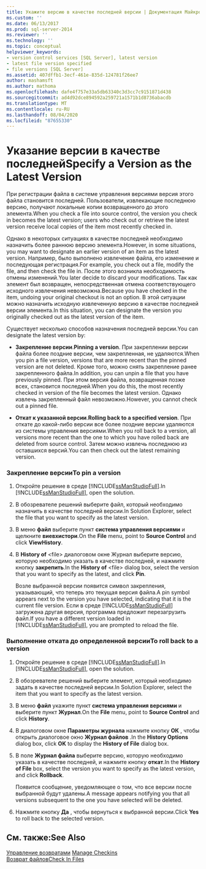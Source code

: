 ```yaml
---
title: Укажите версию в качестве последней версии | Документация Майкрософт
ms.custom: ''
ms.date: 06/13/2017
ms.prod: sql-server-2014
ms.reviewer: ''
ms.technology: ''
ms.topic: conceptual
helpviewer_keywords:
- version control services [SQL Server], latest version
- latest file version specified
- file versions [SQL Server]
ms.assetid: 407dffb1-3ecf-461e-835d-124781f26ee7
author: mashamsft
ms.author: mathoma
ms.openlocfilehash: dafe4f757e33a5db63340c3d3cc7c9151871d438
ms.sourcegitcommit: ad4d92dce894592a259721a1571b1d8736abacdb
ms.translationtype: MT
ms.contentlocale: ru-RU
ms.lasthandoff: 08/04/2020
ms.locfileid: "87655330"
---
```

# <a name="specify-a-version-as-the-latest-version"></a><span data-ttu-id="5e02f-102">Указание версии в качестве последней</span><span class="sxs-lookup"><span data-stu-id="5e02f-102">Specify a Version as the Latest Version</span></span>
  <span data-ttu-id="5e02f-103">При регистрации файла в системе управления версиями версия этого файла становится последней. Пользователи, извлекающие последнюю версию, получают локальные копии возвращенного до этого элемента.</span><span class="sxs-lookup"><span data-stu-id="5e02f-103">When you check a file into source control, the version you check in becomes the latest version; users who check out or retrieve the latest version receive local copies of the item most recently checked in.</span></span>  
  
 <span data-ttu-id="5e02f-104">Однако в некоторых ситуациях в качестве последней необходимо назначить более раннюю версию элемента.</span><span class="sxs-lookup"><span data-stu-id="5e02f-104">However, in some situations, you may want to designate an earlier version of an item as the latest version.</span></span> <span data-ttu-id="5e02f-105">Например, было выполнено извлечение файла, его изменение и последующая регистрация.</span><span class="sxs-lookup"><span data-stu-id="5e02f-105">For example, you check out a file, modify the file, and then check the file in.</span></span> <span data-ttu-id="5e02f-106">После этого возникла необходимость отмены изменений.</span><span class="sxs-lookup"><span data-stu-id="5e02f-106">You later decide to discard your modifications.</span></span> <span data-ttu-id="5e02f-107">Так как элемент был возвращен, непосредственная отмена соответствующего исходного извлечения невозможна.</span><span class="sxs-lookup"><span data-stu-id="5e02f-107">Because you have checked in the item, undoing your original checkout is not an option.</span></span> <span data-ttu-id="5e02f-108">В этой ситуации можно назначить исходную извлеченную версию в качестве последней версии элемента.</span><span class="sxs-lookup"><span data-stu-id="5e02f-108">In this situation, you can designate the version you originally checked out as the latest version of the item.</span></span>  
  
 <span data-ttu-id="5e02f-109">Существует несколько способов назначения последней версии.</span><span class="sxs-lookup"><span data-stu-id="5e02f-109">You can designate the latest version by:</span></span>  
  
-   <span data-ttu-id="5e02f-110">**Закрепление версии**.</span><span class="sxs-lookup"><span data-stu-id="5e02f-110">**Pinning a version**.</span></span> <span data-ttu-id="5e02f-111">При закреплении версии файла более поздние версии, чем закрепленная, не удаляются.</span><span class="sxs-lookup"><span data-stu-id="5e02f-111">When you pin a file version, versions that are more recent than the pinned version are not deleted.</span></span> <span data-ttu-id="5e02f-112">Кроме того, можно снять закрепление ранее закрепленного файла.</span><span class="sxs-lookup"><span data-stu-id="5e02f-112">In addition, you can unpin a file that you have previously pinned.</span></span> <span data-ttu-id="5e02f-113">При этом версия файла, возвращенная позже всех, становится последней.</span><span class="sxs-lookup"><span data-stu-id="5e02f-113">When you do this, the most recently checked in version of the file becomes the latest version.</span></span> <span data-ttu-id="5e02f-114">Однако извлечь закрепленный файл невозможно.</span><span class="sxs-lookup"><span data-stu-id="5e02f-114">However, you cannot check out a pinned file.</span></span>  
  
-   <span data-ttu-id="5e02f-115">**Откат к указанной версии**.</span><span class="sxs-lookup"><span data-stu-id="5e02f-115">**Rolling back to a specified version**.</span></span> <span data-ttu-id="5e02f-116">При откате до какой-либо версии все более поздние версии удаляются из системы управления версиями.</span><span class="sxs-lookup"><span data-stu-id="5e02f-116">When you roll back to a version, all versions more recent than the one to which you have rolled back are deleted from source control.</span></span> <span data-ttu-id="5e02f-117">Затем можно извлечь последнюю из оставшихся версий.</span><span class="sxs-lookup"><span data-stu-id="5e02f-117">You can then check out the latest remaining version.</span></span>  
  
### <a name="to-pin-a-version"></a><span data-ttu-id="5e02f-118">Закрепление версии</span><span class="sxs-lookup"><span data-stu-id="5e02f-118">To pin a version</span></span>  
  
1.  <span data-ttu-id="5e02f-119">Откройте решение в среде [!INCLUDE[ssManStudioFull](../includes/ssmanstudiofull-md.md)].</span><span class="sxs-lookup"><span data-stu-id="5e02f-119">In [!INCLUDE[ssManStudioFull](../includes/ssmanstudiofull-md.md)], open the solution.</span></span>  
  
2.  <span data-ttu-id="5e02f-120">В обозревателе решений выберите файл, который необходимо назначить в качестве последней версии.</span><span class="sxs-lookup"><span data-stu-id="5e02f-120">In Solution Explorer, select the file that you want to specify as the latest version.</span></span>  
  
3.  <span data-ttu-id="5e02f-121">В меню **файл** выберите пункт **система управления версиями** и щелкните **виевхистори**.</span><span class="sxs-lookup"><span data-stu-id="5e02f-121">On the **File** menu, point to **Source Control** and click **ViewHistory**.</span></span>  
  
4.  <span data-ttu-id="5e02f-122">В **History of** \<file> диалоговом окне Журнал выберите версию, которую необходимо указать в качестве последней, и нажмите кнопку **закрепить**.</span><span class="sxs-lookup"><span data-stu-id="5e02f-122">In the **History of** \<file> dialog box, select the version that you want to specify as the latest, and click **Pin**.</span></span>  
  
     <span data-ttu-id="5e02f-123">Возле выбранной версии появится символ закрепления, указывающий, что теперь это текущая версия файла.</span><span class="sxs-lookup"><span data-stu-id="5e02f-123">A pin symbol appears next to the version you have selected, indicating that it is the current file version.</span></span> <span data-ttu-id="5e02f-124">Если в среде [!INCLUDE[ssManStudioFull](../includes/ssmanstudiofull-md.md)] загружена другая версия, программа предложит перезагрузить файл.</span><span class="sxs-lookup"><span data-stu-id="5e02f-124">If you have a different version loaded in [!INCLUDE[ssManStudioFull](../includes/ssmanstudiofull-md.md)], you are prompted to reload the file.</span></span>  
  
### <a name="to-roll-back-to-a-version"></a><span data-ttu-id="5e02f-125">Выполнение отката до определенной версии</span><span class="sxs-lookup"><span data-stu-id="5e02f-125">To roll back to a version</span></span>  
  
1.  <span data-ttu-id="5e02f-126">Откройте решение в среде [!INCLUDE[ssManStudioFull](../includes/ssmanstudiofull-md.md)].</span><span class="sxs-lookup"><span data-stu-id="5e02f-126">In [!INCLUDE[ssManStudioFull](../includes/ssmanstudiofull-md.md)], open the solution.</span></span>  
  
2.  <span data-ttu-id="5e02f-127">В обозревателе решений выберите элемент, который необходимо задать в качестве последней версии.</span><span class="sxs-lookup"><span data-stu-id="5e02f-127">In Solution Explorer, select the item that you want to specify as the latest version.</span></span>  
  
3.  <span data-ttu-id="5e02f-128">В меню **файл** укажите пункт **система управления версиями** и выберите пункт **Журнал**.</span><span class="sxs-lookup"><span data-stu-id="5e02f-128">On the **File** menu, point to **Source Control** and click **History**.</span></span>  
  
4.  <span data-ttu-id="5e02f-129">В диалоговом окне **Параметры журнала** нажмите кнопку **ОК** , чтобы открыть диалоговое окно **Журнал файлов** .</span><span class="sxs-lookup"><span data-stu-id="5e02f-129">In the **History Options** dialog box, click **OK** to display the **History of File** dialog box.</span></span>  
  
5.  <span data-ttu-id="5e02f-130">В поле **Журнал файла** выберите версию, которую необходимо указать в качестве последней, и нажмите кнопку **откат**.</span><span class="sxs-lookup"><span data-stu-id="5e02f-130">In the **History of File** box, select the version you want to specify as the latest version, and click **Rollback**.</span></span>  
  
     <span data-ttu-id="5e02f-131">Появится сообщение, уведомляющее о том, что все версии после выбранной будут удалены.</span><span class="sxs-lookup"><span data-stu-id="5e02f-131">A message appears notifying you that all versions subsequent to the one you have selected will be deleted.</span></span>  
  
6.  <span data-ttu-id="5e02f-132">Нажмите кнопку **Да** , чтобы вернуться к выбранной версии.</span><span class="sxs-lookup"><span data-stu-id="5e02f-132">Click **Yes** to roll back to the selected version.</span></span>  
  
## <a name="see-also"></a><span data-ttu-id="5e02f-133">См. также:</span><span class="sxs-lookup"><span data-stu-id="5e02f-133">See Also</span></span>  
 <span data-ttu-id="5e02f-134">[Управление возвратами](../../2014/database-engine/manage-checkins.md) </span><span class="sxs-lookup"><span data-stu-id="5e02f-134">[Manage Checkins](../../2014/database-engine/manage-checkins.md) </span></span>  
 [<span data-ttu-id="5e02f-135">Возврат файлов</span><span class="sxs-lookup"><span data-stu-id="5e02f-135">Check In Files</span></span>](../../2014/database-engine/check-in-files.md)  
  
  
